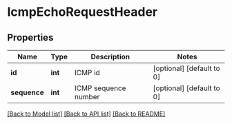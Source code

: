 # IcmpEchoRequestHeader

## Properties
Name | Type | Description | Notes
------------ | ------------- | ------------- | -------------
**id** | **int** | ICMP id | [optional] [default to 0]
**sequence** | **int** | ICMP sequence number | [optional] [default to 0]

[[Back to Model list]](../README.md#documentation-for-models) [[Back to API list]](../README.md#documentation-for-api-endpoints) [[Back to README]](../README.md)

